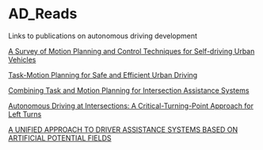 # AD_Reads
Links to publications on autonomous driving development

[A Survey of Motion Planning and Control Techniques for Self-driving Urban Vehicles](https://arxiv.org/pdf/1604.07446.pdf)

[Task-Motion Planning for Safe and Efficient Urban Driving](https://arxiv.org/pdf/2003.03807.pdf)

[Combining Task and Motion Planning for Intersection Assistance Systems](http://mediatum.ub.tum.de/doc/1381861/935530466588.pdf)

[Autonomous Driving at Intersections: A Critical-Turning-Point Approach for Left Turns](https://arxiv.org/pdf/2003.02409.pdf)

[A UNIFIED APPROACH TO DRIVER ASSISTANCE SYSTEMS BASED ON
ARTIFICIAL POTENTIAL FIELDS](https://pdfs.semanticscholar.org/98a0/9fdf4a235b73713a2702799f13f3cd587df8.pdf)
